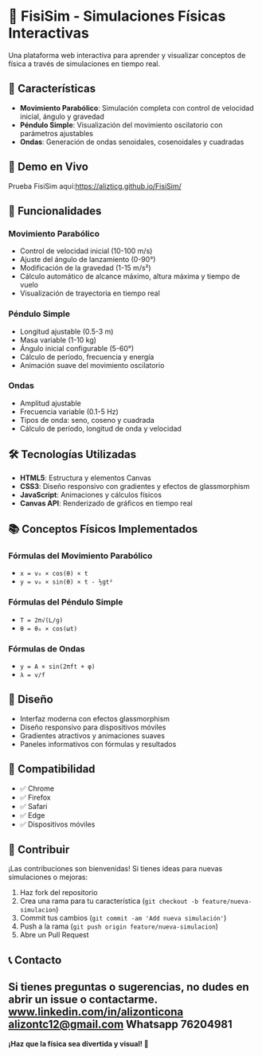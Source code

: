 # 🔬 FisiSim - Simulaciones Físicas Interactivas

Una plataforma web interactiva para aprender y visualizar conceptos de física a través de simulaciones en tiempo real.

## 🌟 Características

- **Movimiento Parabólico**: Simulación completa con control de velocidad inicial, ángulo y gravedad
- **Péndulo Simple**: Visualización del movimiento oscilatorio con parámetros ajustables
- **Ondas**: Generación de ondas senoidales, cosenoidales y cuadradas

## 🚀 Demo en Vivo

Prueba FisiSim aquí:https://alizticg.github.io/FisiSim/ 

## 🎯 Funcionalidades

### Movimiento Parabólico
- Control de velocidad inicial (10-100 m/s)
- Ajuste del ángulo de lanzamiento (0-90°)
- Modificación de la gravedad (1-15 m/s²)
- Cálculo automático de alcance máximo, altura máxima y tiempo de vuelo
- Visualización de trayectoria en tiempo real

### Péndulo Simple
- Longitud ajustable (0.5-3 m)
- Masa variable (1-10 kg)
- Ángulo inicial configurable (5-60°)
- Cálculo de período, frecuencia y energía
- Animación suave del movimiento oscilatorio

### Ondas
- Amplitud ajustable
- Frecuencia variable (0.1-5 Hz)
- Tipos de onda: seno, coseno y cuadrada
- Cálculo de período, longitud de onda y velocidad

## 🛠️ Tecnologías Utilizadas

- **HTML5**: Estructura y elementos Canvas
- **CSS3**: Diseño responsivo con gradientes y efectos de glassmorphism
- **JavaScript**: Animaciones y cálculos físicos
- **Canvas API**: Renderizado de gráficos en tiempo real

## 📚 Conceptos Físicos Implementados

### Fórmulas del Movimiento Parabólico
- `x = v₀ × cos(θ) × t`
- `y = v₀ × sin(θ) × t - ½gt²`

### Fórmulas del Péndulo Simple
- `T = 2π√(L/g)`
- `θ = θ₀ × cos(ωt)`

### Fórmulas de Ondas
- `y = A × sin(2πft + φ)`
- `λ = v/f`

## 🎨 Diseño

- Interfaz moderna con efectos glassmorphism
- Diseño responsivo para dispositivos móviles
- Gradientes atractivos y animaciones suaves
- Paneles informativos con fórmulas y resultados

## 📱 Compatibilidad

- ✅ Chrome
- ✅ Firefox
- ✅ Safari
- ✅ Edge
- ✅ Dispositivos móviles

## 🤝 Contribuir

¡Las contribuciones son bienvenidas! Si tienes ideas para nuevas simulaciones o mejoras:

1. Haz fork del repositorio
2. Crea una rama para tu característica (`git checkout -b feature/nueva-simulacion`)
3. Commit tus cambios (`git commit -am 'Add nueva simulación'`)
4. Push a la rama (`git push origin feature/nueva-simulacion`)
5. Abre un Pull Request

## 📞 Contacto

Si tienes preguntas o sugerencias, no dudes en abrir un issue o contactarme.
www.linkedin.com/in/alizonticona
alizontc12@gmail.com
Whatsapp 76204981
---

**¡Haz que la física sea divertida y visual! 🚀**
